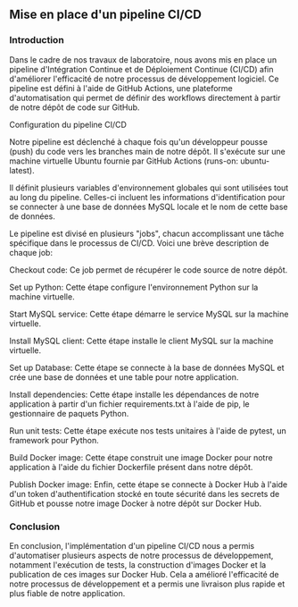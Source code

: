 ## Mise en place d'un pipeline CI/CD

### Introduction

Dans le cadre de nos travaux de laboratoire, nous avons mis en place un pipeline d'Intégration Continue et de Déploiement Continue (CI/CD) afin d'améliorer l'efficacité de notre processus de développement logiciel. Ce pipeline est défini à l'aide de GitHub Actions, une plateforme d'automatisation qui permet de définir des workflows directement à partir de notre dépôt de code sur GitHub.

Configuration du pipeline CI/CD

Notre pipeline est déclenché à chaque fois qu'un développeur pousse (push) du code vers les branches main de notre dépôt. Il s'exécute sur une machine virtuelle Ubuntu fournie par GitHub Actions (runs-on: ubuntu-latest).

Il définit plusieurs variables d'environnement globales qui sont utilisées tout au long du pipeline. Celles-ci incluent les informations d'identification pour se connecter à une base de données MySQL locale et le nom de cette base de données.

Le pipeline est divisé en plusieurs "jobs", chacun accomplissant une tâche spécifique dans le processus de CI/CD. Voici une brève description de chaque job:

Checkout code: Ce job permet de récupérer le code source de notre dépôt.

Set up Python: Cette étape configure l'environnement Python sur la machine virtuelle.

Start MySQL service: Cette étape démarre le service MySQL sur la machine virtuelle.

Install MySQL client: Cette étape installe le client MySQL sur la machine virtuelle.

Set up Database: Cette étape se connecte à la base de données MySQL et crée une base de données et une table pour notre application.

Install dependencies: Cette étape installe les dépendances de notre application à partir d'un fichier requirements.txt à l'aide de pip, le gestionnaire de paquets Python.

Run unit tests: Cette étape exécute nos tests unitaires à l'aide de pytest, un framework pour Python.

Build Docker image: Cette étape construit une image Docker pour notre application à l'aide du fichier Dockerfile présent dans notre dépôt.

Publish Docker image: Enfin, cette étape se connecte à Docker Hub à l'aide d'un token d'authentification stocké en toute sécurité dans les secrets de GitHub et pousse notre image Docker à notre dépôt sur Docker Hub.

### Conclusion

En conclusion, l'implémentation d'un pipeline CI/CD nous a permis d'automatiser plusieurs aspects de notre processus de développement, notamment l'exécution de tests, la construction d'images Docker et la publication de ces images sur Docker Hub. Cela a amélioré l'efficacité de notre processus de développement et a permis une livraison plus rapide et plus fiable de notre application.
